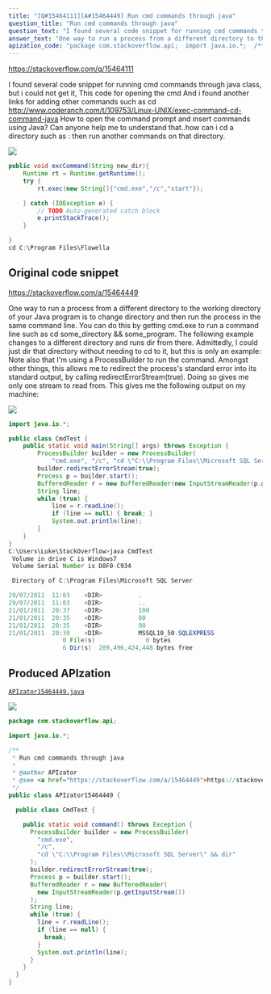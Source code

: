 ```yaml
---
title: "[Q#15464111][A#15464449] Run cmd commands through java"
question_title: "Run cmd commands through java"
question_text: "I found several code snippet for running cmd commands through java class, but i could not get it, This code for opening the cmd And i found another links for adding other commands such as cd http://www.coderanch.com/t/109753/Linux-UNIX/exec-command-cd-command-java How to open the command prompt and insert commands using Java? Can anyone help me to understand that..how can i cd a directory such as : then run another commands on that directory."
answer_text: "One way to run a process from a different directory to the working directory of your Java program is to change directory and then run the process in the same command line.  You can do this by getting cmd.exe to run a command line such as  cd some_directory && some_program. The following example changes to a different directory and runs dir from there.  Admittedly, I could just dir that directory without needing to cd to it, but this is only an example: Note also that I'm using a ProcessBuilder to run the command.  Amongst other things, this allows me to redirect the process's standard error into its standard output, by calling redirectErrorStream(true).  Doing so gives me only one stream to read from. This gives me the following output on my machine:"
apization_code: "package com.stackoverflow.api;  import java.io.*;  /**  * Run cmd commands through java  *  * @author APIzator  * @see <a href=\"https://stackoverflow.com/a/15464449\">https://stackoverflow.com/a/15464449</a>  */ public class APIzator15464449 {    public class CmdTest {      public static void command() throws Exception {       ProcessBuilder builder = new ProcessBuilder(         \"cmd.exe\",         \"/c\",         \"cd \\\"C:\\\\Program Files\\\\Microsoft SQL Server\\\" && dir\"       );       builder.redirectErrorStream(true);       Process p = builder.start();       BufferedReader r = new BufferedReader(         new InputStreamReader(p.getInputStream())       );       String line;       while (true) {         line = r.readLine();         if (line == null) {           break;         }         System.out.println(line);       }     }   } }"
---
```


https://stackoverflow.com/q/15464111

I found several code snippet for running cmd commands through java class, but i could not get it,
This code for opening the cmd
And i found another links for adding other commands such as cd
http://www.coderanch.com/t/109753/Linux-UNIX/exec-command-cd-command-java
How to open the command prompt and insert commands using Java?
Can anyone help me to understand that..how can i cd a directory such as :
then run another commands on that directory.


<div class="code-logo"><img src="/stackoverflow.png" /></div>

```java
public void excCommand(String new_dir){
    Runtime rt = Runtime.getRuntime();
    try {
        rt.exec(new String[]{"cmd.exe","/c","start"});

    } catch (IOException e) {
        // TODO Auto-generated catch block
        e.printStackTrace();
    }

}
cd C:\Program Files\Flowella
```


## Original code snippet

https://stackoverflow.com/a/15464449

One way to run a process from a different directory to the working directory of your Java program is to change directory and then run the process in the same command line.  You can do this by getting cmd.exe to run a command line such as  cd some_directory &amp;&amp; some_program.
The following example changes to a different directory and runs dir from there.  Admittedly, I could just dir that directory without needing to cd to it, but this is only an example:
Note also that I&#x27;m using a ProcessBuilder to run the command.  Amongst other things, this allows me to redirect the process&#x27;s standard error into its standard output, by calling redirectErrorStream(true).  Doing so gives me only one stream to read from.
This gives me the following output on my machine:

<div class="code-logo"><img src="/stackoverflow.png" /></div>

```java
import java.io.*;

public class CmdTest {
    public static void main(String[] args) throws Exception {
        ProcessBuilder builder = new ProcessBuilder(
            "cmd.exe", "/c", "cd \"C:\\Program Files\\Microsoft SQL Server\" && dir");
        builder.redirectErrorStream(true);
        Process p = builder.start();
        BufferedReader r = new BufferedReader(new InputStreamReader(p.getInputStream()));
        String line;
        while (true) {
            line = r.readLine();
            if (line == null) { break; }
            System.out.println(line);
        }
    }
}
C:\Users\Luke\StackOverflow>java CmdTest
 Volume in drive C is Windows7
 Volume Serial Number is D8F0-C934

 Directory of C:\Program Files\Microsoft SQL Server

29/07/2011  11:03    <DIR>          .
29/07/2011  11:03    <DIR>          ..
21/01/2011  20:37    <DIR>          100
21/01/2011  20:35    <DIR>          80
21/01/2011  20:35    <DIR>          90
21/01/2011  20:39    <DIR>          MSSQL10_50.SQLEXPRESS
               0 File(s)              0 bytes
               6 Dir(s)  209,496,424,448 bytes free
```

## Produced APIzation

[`APIzator15464449.java`](https://github.com/pasqualesalza/apization-temp-data/raw/master/search/APIzator15464449.java)

<div class="code-logo"><img src="/apizator.png" /></div>

```java
package com.stackoverflow.api;

import java.io.*;

/**
 * Run cmd commands through java
 *
 * @author APIzator
 * @see <a href="https://stackoverflow.com/a/15464449">https://stackoverflow.com/a/15464449</a>
 */
public class APIzator15464449 {

  public class CmdTest {

    public static void command() throws Exception {
      ProcessBuilder builder = new ProcessBuilder(
        "cmd.exe",
        "/c",
        "cd \"C:\\Program Files\\Microsoft SQL Server\" && dir"
      );
      builder.redirectErrorStream(true);
      Process p = builder.start();
      BufferedReader r = new BufferedReader(
        new InputStreamReader(p.getInputStream())
      );
      String line;
      while (true) {
        line = r.readLine();
        if (line == null) {
          break;
        }
        System.out.println(line);
      }
    }
  }
}

```